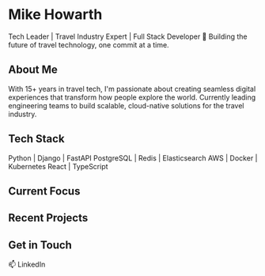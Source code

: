 # Mike Howarth

Tech Leader | Travel Industry Expert | Full Stack Developer
👋 Building the future of travel technology, one commit at a time.

## About Me
With 15+ years in travel tech, I'm passionate about creating seamless digital experiences that transform how people explore the world. Currently leading engineering teams to build scalable, cloud-native solutions for the travel industry.

## Tech Stack

Python | Django | FastAPI
PostgreSQL | Redis | Elasticsearch
AWS | Docker | Kubernetes
React | TypeScript

## Current Focus

## Recent Projects

## Get in Touch
📫 LinkedIn

